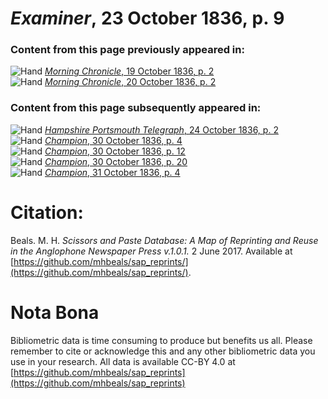 # *Examiner*, 23 October 1836, p. 9  
  
### Content from this page previously appeared in:  
![Hand](http://scissorsandpaste.net/wp-content/uploads/2017/06/smallhandpointer.png) [*Morning Chronicle*, 19 October 1836, p. 2](https://mhbeals.github.io/sap_html/Morning-Chronicle/Morning-Chronicle-19-October-1836-p-2)  
![Hand](http://scissorsandpaste.net/wp-content/uploads/2017/06/smallhandpointer.png) [*Morning Chronicle*, 20 October 1836, p. 2](https://mhbeals.github.io/sap_html/Morning-Chronicle/Morning-Chronicle-20-October-1836-p-2)  
  
### Content from this page subsequently appeared in:  
![Hand](http://scissorsandpaste.net/wp-content/uploads/2017/06/smallhandpointer.png) [*Hampshire Portsmouth Telegraph*, 24 October 1836, p. 2](https://mhbeals.github.io/sap_html/Hampshire-Portsmouth-Telegraph/Hampshire-Portsmouth-Telegraph-24-October-1836-p-2)  
![Hand](http://scissorsandpaste.net/wp-content/uploads/2017/06/smallhandpointer.png) [*Champion*, 30 October 1836, p. 4](https://mhbeals.github.io/sap_html/Champion/Champion-30-October-1836-p-4)  
![Hand](http://scissorsandpaste.net/wp-content/uploads/2017/06/smallhandpointer.png) [*Champion*, 30 October 1836, p. 12](https://mhbeals.github.io/sap_html/Champion/Champion-30-October-1836-p-12)  
![Hand](http://scissorsandpaste.net/wp-content/uploads/2017/06/smallhandpointer.png) [*Champion*, 30 October 1836, p. 20](https://mhbeals.github.io/sap_html/Champion/Champion-30-October-1836-p-20)  
![Hand](http://scissorsandpaste.net/wp-content/uploads/2017/06/smallhandpointer.png) [*Champion*, 31 October 1836, p. 4](https://mhbeals.github.io/sap_html/Champion/Champion-31-October-1836-p-4)  


# Citation: 

Beals. M. H. *Scissors and Paste Database: A Map of Reprinting and Reuse in the Anglophone Newspaper Press v.1.0.1.* 2 June 2017. Available at [https://github.com/mhbeals/sap_reprints/](https://github.com/mhbeals/sap_reprints/). 

# Nota Bona

Bibliometric data is time consuming to produce but benefits us all. Please remember to cite or acknowledge this and any other bibliometric data you use in your research. All data is available CC-BY 4.0 at [https://github.com/mhbeals/sap_reprints](https://github.com/mhbeals/sap_reprints)